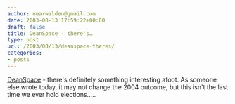 ```yaml
---
author: nearwalden@gmail.com
date: 2003-08-13 17:59:22+00:00
draft: false
title: DeanSpace - there's…
type: post
url: /2003/08/13/deanspace-theres/
categories:
- posts
---
```


[DeanSpace](//deanspace.org/') - there's definitely something interesting afoot.  As someone else wrote today, it may not change the 2004 outcome, but this isn't the last time we ever hold elections…..



